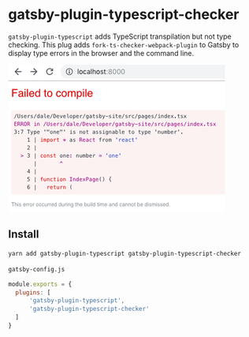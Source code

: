 # gatsby-plugin-typescript-checker

`gatsby-plugin-typescript` adds TypeScript transpilation but not type checking. This plug adds `fork-ts-checker-webpack-plugin` to Gatsby to display type errors in the browser and the command line.

![Example](example.png)

## Install

```bash
yarn add gatsby-plugin-typescript gatsby-plugin-typescript-checker
```

`gatsby-config.js`

```js
module.exports = {
  plugins: [
      'gatsby-plugin-typescript',
      'gatsby-plugin-typescript-checker'
  ]
}
```
